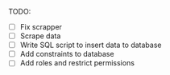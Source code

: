 TODO:
- [ ] Fix scrapper
- [ ] Scrape data
- [ ] Write SQL script to insert data to database
- [ ] Add constraints to database
- [ ] Add roles and restrict permissions
